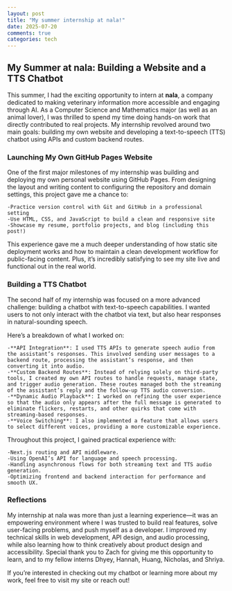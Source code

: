 ```yaml
---
layout: post
title: "My summer internship at nala!"
date: 2025-07-20
comments: true
categories: tech
---
```


## My Summer at nala: Building a Website and a TTS Chatbot

This summer, I had the exciting opportunity to intern at **nala**, a company dedicated to making veterinary information more accessible and engaging through AI. As a Computer Science and Mathematics major (as well as an animal lover), I was thrilled to spend my time doing hands-on work that directly contributed to real projects. My internship revolved around two main goals: building my own website and developing a text-to-speech (TTS) chatbot using APIs and custom backend routes.

### Launching My Own GitHub Pages Website

One of the first major milestones of my internship was building and deploying my own personal website using GitHub Pages. From designing the layout and writing content to configuring the repository and domain settings, this project gave me a chance to:

    -Practice version control with Git and GitHub in a professional setting
    -Use HTML, CSS, and JavaScript to build a clean and responsive site
    -Showcase my resume, portfolio projects, and blog (including this post!)

This experience gave me a much deeper understanding of how static site deployment works and how to maintain a clean development workflow for public-facing content. Plus, it’s incredibly satisfying to see my site live and functional out in the real world.

### Building a TTS Chatbot

The second half of my internship was focused on a more advanced challenge: building a chatbot with text-to-speech capabilities. I wanted users to not only interact with the chatbot via text, but also hear responses in natural-sounding speech.

Here’s a breakdown of what I worked on:

    -**API Integration**: I used TTS APIs to generate speech audio from the assistant’s responses. This involved sending user messages to a backend route, processing the assistant’s response, and then converting it into audio.
    -**Custom Backend Routes**: Instead of relying solely on third-party tools, I created my own API routes to handle requests, manage state, and trigger audio generation. These routes managed both the streaming of the assistant’s reply and the follow-up TTS audio conversion.
    -**Dynamic Audio Playback**: I worked on refining the user experience so that the audio only appears after the full message is generated to eliminate flickers, restarts, and other quirks that come with streaming-based responses.
    -**Voice Switching**: I also implemented a feature that allows users to select different voices, providing a more customizable experience.

Throughout this project, I gained practical experience with:

    -Next.js routing and API middleware.
    -Using OpenAI’s API for language and speech processing.
    -Handling asynchronous flows for both streaming text and TTS audio generation.
    -Optimizing frontend and backend interaction for performance and smooth UX.

### Reflections

My internship at nala was more than just a learning experience—it was an empowering environment where I was trusted to build real features, solve user-facing problems, and push myself as a developer. I improved my technical skills in web development, API design, and audio processing, while also learning how to think creatively about product design and accessibility. Special thank you to Zach for giving me this opportunity to learn, and to my fellow interns Dhyey, Hannah, Huang, Nicholas, and Shriya.

If you’re interested in checking out my chatbot or learning more about my work, feel free to visit my site or reach out!

[firebug]: https://addons.mozilla.org/en-US/firefox/addon/firebug/
[chrome-dev-tools]: https://developer.chrome.com/devtools
